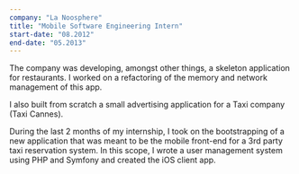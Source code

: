 ```yaml
---
company: "La Noosphere"
title: "Mobile Software Engineering Intern"
start-date: "08.2012"
end-date: "05.2013"
---
```


The company was developing, amongst other things, a skeleton application for restaurants. I worked on a refactoring of the memory and network management of this app.

I also built from scratch a small advertising application for a Taxi company (Taxi Cannes).

During the last 2 months of my internship, I took on the bootstrapping of a new application that was meant to be the mobile front-end for a 3rd party taxi reservation system. In this scope, I wrote a user management system using PHP and Symfony and created the iOS client app.
